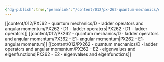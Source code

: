 ```yaml
---
{"dg-publish":true,"permalink":"/content/012/px-262-quantum-mechanics/d-ladder-operators-and-angular-momentum/d-ladder-operators-and-angular-momentum/","created":"2024-11-25T10:50:32.000+00:00","updated":"2024-11-26T01:07:49.735+00:00"}
---
```


[[content/012/PX262 - quantum mechanics/D - ladder operators and angular momentum/PX262 - D1 - ladder operators\|PX262 - D1 - ladder operators]]
[[content/012/PX262 - quantum mechanics/D - ladder operators and angular momentum/PX262 - E1- angular momentum\|PX262 - E1- angular momentum]]
[[content/012/PX262 - quantum mechanics/D - ladder operators and angular momentum/PX262 - E2 - eigenvalues and eigenfunctions\|PX262 - E2 - eigenvalues and eigenfunctions]]
